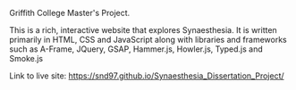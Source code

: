 Griffith College Master's Project.

This is a rich, interactive website that explores Synaesthesia. It is written primarily in HTML, CSS and JavaScript along with libraries and frameworks such as A-Frame, JQuery, GSAP, Hammer.js, Howler.js, Typed.js and Smoke.js

Link to live site: https://snd97.github.io/Synaesthesia_Dissertation_Project/
